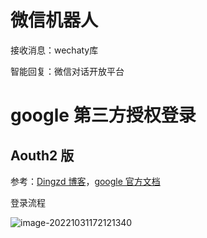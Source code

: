 # 微信机器人

接收消息：wechaty库

智能回复：微信对话开放平台

# google 第三方授权登录

## Aouth2 版

参考：[Dingzd 博客](https://www.idzd.top/archives/2754/)，[google 官方文档](https://developers.google.com/identity/protocols/oauth2/scopes)

登录流程

![image-20221031172121340](https://zym-notes.oss-cn-shenzhen.aliyuncs.com/img/image-20221031172121340.png)
